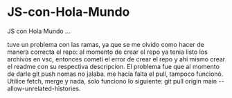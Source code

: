 # JS-con-Hola-Mundo

JS con Hola Mundo ...

tuve un problema con las ramas, ya que se me olvido como hacer de manera correcta el repo:
al momento de crear el repo ya tenia listo los archivos en vsc, entonces cometi el error de crear el repo y ahi mismo crear el readme con su respectiva descripcion.
El problema fue que al momento de darle git push nomas no jalaba. me hacia falta el pull, tampoco funcionó.
Utilice fetch, merge y nada, solo funciono lo siguiente:
git pull origin main --allow-unrelated-histories.

